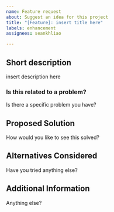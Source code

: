 ```yaml
---
name: Feature request
about: Suggest an idea for this project
title: "[Feature]: insert title here"
labels: enhancement
assignees: seankhliao

---
```


## Short description

insert description here

### Is this related to a problem?

Is there a specific problem you have?

## Proposed Solution

How would you like to see this solved?

## Alternatives Considered

Have you tried anything else?

## Additional Information

Anything else?
